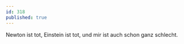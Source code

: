 ```yaml
---
id: 318
published: true
---
```

 Newton ist tot, Einstein ist tot, und mir ist auch schon ganz schlecht.
